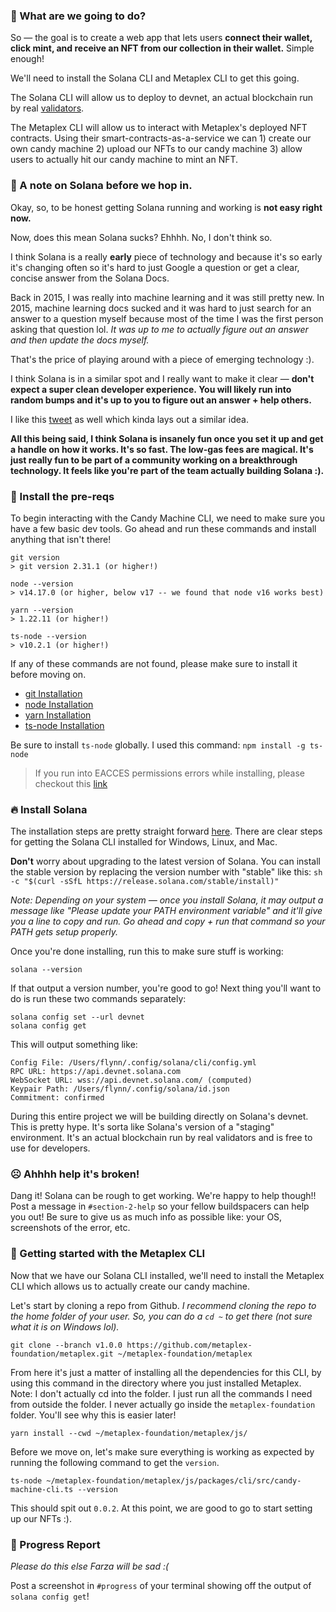 ### **🦾 What are we going to do?**

So — the goal is to create a web app that lets users **connect their wallet, click mint, and receive an NFT from our collection in their wallet.** Simple enough!

We'll need to install the Solana CLI and Metaplex CLI to get this going.

The Solana CLI will allow us to deploy to devnet, an actual blockchain run by real [validators](https://solana.com/validators).

The Metaplex CLI will allow us to interact with Metaplex's deployed NFT contracts. Using their smart-contracts-as-a-service we can 1) create our own candy machine 2) upload our NFTs to our candy machine 3) allow users to actually hit our candy machine to mint an NFT.

### **📝 A note on Solana before we hop in.**

Okay, so, to be honest getting Solana running and working is **not easy right now.**

Now, does this mean Solana sucks? Ehhhh. No, I don't think so.

I think Solana is a really **early** piece of technology and because it's so early it's changing often so it's hard to just Google a question or get a clear, concise answer from the Solana Docs.

Back in 2015, I was really into machine learning and it was still pretty new. In 2015, machine learning docs sucked and it was hard to just search for an answer to a question myself because most of the time I was the first person asking that question lol. *It was up to me to actually figure out an answer and then update the docs myself.*

That's the price of playing around with a piece of emerging technology :).

I think Solana is in a similar spot and I really want to make it clear — **don't expect a super clean developer experience. You will likely run into random bumps and it's up to you to figure out an answer + help others.**

I like this [tweet](https://twitter.com/armaniferrante/status/1434554725093949452) as well which kinda lays out a similar idea.

**All this being said, I think Solana is insanely fun once you set it up and get a handle on how it works. It's so fast. The low-gas fees are magical. It's just really fun to be part of a community working on a breakthrough technology. It feels like you're part of the team actually building Solana :).**

### **🤖 Install the pre-reqs**

To begin interacting with the Candy Machine CLI, we need to make sure you have a few basic dev tools. Go ahead and run these commands and install anything that isn't there!

```plaintext
git version
> git version 2.31.1 (or higher!)

node --version
> v14.17.0 (or higher, below v17 -- we found that node v16 works best)

yarn --version
> 1.22.11 (or higher!)

ts-node --version
> v10.2.1 (or higher!)
```

If any of these commands are not found, please make sure to install it before moving on.

- [git Installation](https://git-scm.com/book/en/v2/Getting-Started-Installing-Git)
- [node Installation](https://nodejs.org/en/download/)
- [yarn Installation](https://classic.yarnpkg.com/lang/en/docs/install)
- [ts-node Installation](https://www.npmjs.com/package/ts-node#installation)

Be sure to install `ts-node` globally. I used this command: `npm install -g ts-node`
> If you run into EACCES permissions errors while installing, please checkout this [link](https://docs.npmjs.com/resolving-eacces-permissions-errors-when-installing-packages-globally)

### **🔥 Install Solana**

The installation steps are pretty straight forward [here](https://docs.solana.com/cli/install-solana-cli-tools#use-solanas-install-tool). There are clear steps for getting the Solana CLI installed for Windows, Linux, and Mac.

**Don't** worry about upgrading to the latest version of Solana. You can install the stable version by replacing the version number with "stable" like this: `sh -c "$(curl -sSfL https://release.solana.com/stable/install)"`

*Note: Depending on your system — once you install Solana, it may output a message like "Please update your PATH environment variable" and it'll give you a line to copy and run. Go ahead and copy + run that command so your PATH gets setup properly.*

Once you're done installing, run this to make sure stuff is working:

```plaintext
solana --version
```

If that output a version number, you're good to go! Next thing you'll want to do is run these two commands separately:

```plaintext
solana config set --url devnet
solana config get
```

This will output something like:

```plaintext
Config File: /Users/flynn/.config/solana/cli/config.yml
RPC URL: https://api.devnet.solana.com
WebSocket URL: wss://api.devnet.solana.com/ (computed)
Keypair Path: /Users/flynn/.config/solana/id.json
Commitment: confirmed
```

During this entire project we will be building directly on Solana's devnet. This is pretty hype. It's sorta like Solana's version of a "staging" environment. It's an actual blockchain run by real validators and is free to use for developers.

### ☹️ Ahhhh help it's broken!

Dang it! Solana can be rough to get working. We're happy to help though!! Post a message in `#section-2-help` so your fellow buildspacers can help you out! Be sure to give us as much info as possible like: your OS, screenshots of the error, etc.

### **🤩 Getting started with the Metaplex CLI**

Now that we have our Solana CLI installed, we'll need to install the Metaplex CLI which allows us to actually create our candy machine.

Let's start by cloning a repo from Github. *I recommend cloning the repo to the home folder of your user. So, you can do a `cd ~`  to get there (not sure what it is on Windows lol).*

```plaintext
git clone --branch v1.0.0 https://github.com/metaplex-foundation/metaplex.git ~/metaplex-foundation/metaplex
```

From here it's just a matter of installing all the dependencies for this CLI, by using this command in the directory where you just installed Metaplex. Note: I don't actually cd into the folder. I just run all the commands I need from outside the folder. I never actually go inside the `metaplex-foundation` folder. You'll see why this is easier later!

```plaintext
yarn install --cwd ~/metaplex-foundation/metaplex/js/
```

Before we move on, let's make sure everything is working as expected by running the following command to get the `version`.

```plaintext
ts-node ~/metaplex-foundation/metaplex/js/packages/cli/src/candy-machine-cli.ts --version
```

This should spit out `0.0.2`. At this point, we are good to go to start setting up our NFTs :).

### 🚨 Progress Report

*Please do this else Farza will be sad :(*

Post a screenshot in `#progress` of your terminal showing off the output of `solana config get`!
